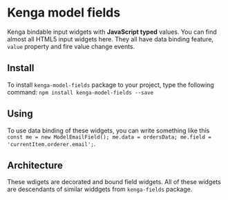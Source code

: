 # Kenga model fields
Kenga bindable input widgets with **JavaScript typed** values. You can find almost all HTML5 input widgets here.
They all have data binding feature, `value` property and fire value change events.

## Install
To install `kenga-model-fields` package to your project, type the following command:
`npm install kenga-model-fields --save`

## Using
To use data binding of these widgets, you can write something like this
`const me = new ModelEmailField(); me.data = ordersData; me.field = 'currentItem.orderer.email';`.

## Architecture
These wdigets are decorated and bound field widgets.
All of these widgets are descendants of similar widdgets from `kenga-fields` package.
